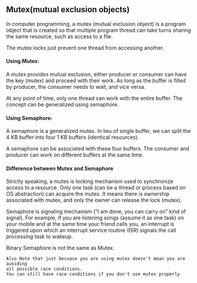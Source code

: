 ## Mutex(mutual exclusion objects)
In computer programming, a mutex (mutual exclusion object) 
is a program object that is created so that multiple program 
thread can take turns sharing the same resource,
 such as access to a file.
 
 The mutex locks just prevent one thread from accessing another.
 
#### Using Mutex:
 
 A mutex provides mutual exclusion, either producer or consumer
  can have the key (mutex) and proceed with their work. 
  As long as the buffer is filled by producer,
   the consumer needs to wait, and vice versa.
 
 At any point of time, only one thread can work
  with the entire buffer. The concept can be generalized
   using semaphore.
 
#### Using Semaphore:
 
 A semaphore is a generalized mutex. In lieu of single buffer,
  we can split the 4 KB buffer into four 1 KB buffers
   (identical resources).
  
 A semaphore can be associated with these four buffers. 
 The consumer and producer can work on different buffers
  at the same time.
 
#### Difference between Mutex and Semaphore
Strictly speaking, a mutex is locking mechanism
 used to synchronize access to a resource. 
Only one task (can be a thread or process based 
on OS abstraction) can acquire the mutex.
 It means there is ownership associated with mutex,
  and only the owner can release the lock (mutex).

Semaphore is signaling mechanism 
(“I am done, you can carry on” kind of signal). 
For example, if you are listening songs (assume it as one task)
 on your mobile and at the same time your friend calls you,
  an interrupt is triggered upon which an
   interrupt service routine (ISR) 
signals the call processing task to wakeup.

Binary Semaphore is not the same as Mutex.


```text
Also Note that just becuase you are using mutex doesn't mean you are avoiding
all possible race conditions. 
You can still have race conditions if you don't use mutex properly


```